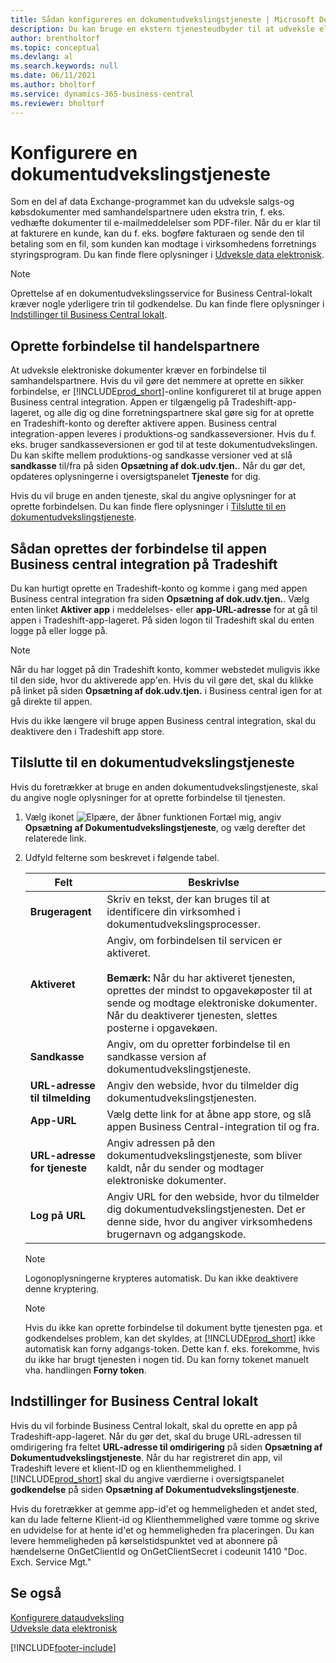 ```yaml
---
title: Sådan konfigureres en dokumentudvekslingstjeneste | Microsoft Docs
description: Du kan bruge en ekstern tjenesteudbyder til at udveksle elektroniske dokumenter med dine handelspartnere.
author: brentholtorf
ms.topic: conceptual
ms.devlang: al
ms.search.keywords: null
ms.date: 06/11/2021
ms.author: bholtorf
ms.service: dynamics-365-business-central
ms.reviewer: bholtorf
---
```

# <a name="set-up-a-document-exchange-service"></a>Konfigurere en dokumentudvekslingstjeneste

Som en del af data Exchange-programmet kan du udveksle salgs-og købsdokumenter med samhandelspartnere uden ekstra trin, f. eks. vedhæfte dokumenter til e-mailmeddelelser som PDF-filer. Når du er klar til at fakturere en kunde, kan du f. eks. bogføre fakturaen og sende den til betaling som en fil, som kunden kan modtage i virksomhedens forretnings styringsprogram. Du kan finde flere oplysninger i [Udveksle data elektronisk](across-data-exchange.md).

> [!NOTE]
> Oprettelse af en dokumentudvekslingsservice for Business Central-lokalt kræver nogle yderligere trin til godkendelse. Du kan finde flere oplysninger i [Indstillinger til Business Central lokalt](#settings-for-business-central-on-premises).

## <a name="connecting-with-trading-partners"></a>Oprette forbindelse til handelspartnere

At udveksle elektroniske dokumenter kræver en forbindelse til samhandelspartnere. Hvis du vil gøre det nemmere at oprette en sikker forbindelse, er [!INCLUDE[prod_short](includes/prod_short.md)]-online konfigureret til at bruge appen Business central integration. Appen er tilgængelig på Tradeshift-app-lageret, og alle dig og dine forretningspartnere skal gøre sig for at oprette en Tradeshift-konto og derefter aktivere appen. Business central integration-appen leveres i produktions-og sandkasseversioner. Hvis du f. eks. bruger sandkasseversionen er god til at teste dokumentudvekslingen. Du kan skifte mellem produktions-og sandkasse versioner ved at slå **sandkasse** til/fra på siden **Opsætning af dok.udv.tjen.**. Når du gør det, opdateres oplysningerne i oversigtspanelet **Tjeneste** for dig.

Hvis du vil bruge en anden tjeneste, skal du angive oplysninger for at oprette forbindelsen. Du kan finde flere oplysninger i [Tilslutte til en dokumentudvekslingstjeneste](across-how-to-set-up-a-document-exchange-service.md#to-connect-to-a-document-exchange-service).

## <a name="to-connect-to-the-business-central-integration-app-on-tradeshift"></a>Sådan oprettes der forbindelse til appen Business central integration på Tradeshift

Du kan hurtigt oprette en Tradeshift-konto og komme i gang med appen Business central integration fra siden **Opsætning af dok.udv.tjen.**. Vælg enten linket **Aktiver app** i meddelelses- eller **app-URL-adresse** for at gå til appen i Tradeshift-app-lageret. På siden logon til Tradeshift skal du enten logge på eller logge på.

> [!NOTE]
> Når du har logget på din Tradeshift konto, kommer webstedet muligvis ikke til den side, hvor du aktiverede app'en. Hvis du vil gøre det, skal du klikke på linket på siden **Opsætning af dok.udv.tjen.** i Business central igen for at gå direkte til appen.

Hvis du ikke længere vil bruge appen Business central integration, skal du deaktivere den i Tradeshift app store. 

## <a name="to-connect-to-a-document-exchange-service"></a>Tilslutte til en dokumentudvekslingstjeneste

Hvis du foretrækker at bruge en anden dokumentudvekslingstjeneste, skal du angive nogle oplysninger for at oprette forbindelse til tjenesten.

1. Vælg ikonet ![Elpære, der åbner funktionen Fortæl mig](media/ui-search/search_small.png "Fortæl mig, hvad du vil foretage dig"), angiv **Opsætning af Dokumentudvekslingstjeneste**, og vælg derefter det relaterede link.  
2. Udfyld felterne som beskrevet i følgende tabel.  

    |Felt|Beskrivlse|  
    |---------------------------------|---------------------------------------|  
    |**Brugeragent**|Skriv en tekst, der kan bruges til at identificere din virksomhed i dokumentudvekslingsprocesser.|  
    |**Aktiveret**|Angiv, om forbindelsen til servicen er aktiveret.<br><br> **Bemærk:**  Når du har aktiveret tjenesten, oprettes der mindst to opgavekøposter til at sende og modtage elektroniske dokumenter. Når du deaktiverer tjenesten, slettes posterne i opgavekøen.|  
    |**Sandkasse**|Angiv, om du opretter forbindelse til en sandkasse version af dokumentudvekslingstjeneste.|
    |**URL-adresse til tilmelding**|Angiv den webside, hvor du tilmelder dig dokumentudvekslingstjenesten.|  
    |**App-URL**|Vælg dette link for at åbne app store, og slå appen Business Central-integration til og fra.|
    |**URL-adresse for tjeneste**|Angiv adressen på den dokumentudvekslingstjeneste, som bliver kaldt, når du sender og modtager elektroniske dokumenter.|  
    |**Log på URL**|Angiv URL for den webside, hvor du tilmelder dig dokumentudvekslingstjenesten. Det er denne side, hvor du angiver virksomhedens brugernavn og adgangskode.|  
    
    > [!NOTE]  
    > Logonoplysningerne krypteres automatisk. Du kan ikke deaktivere denne kryptering.

    > [!NOTE]
    > Hvis du ikke kan oprette forbindelse til dokument bytte tjenesten pga. et godkendelses problem, kan det skyldes, at [!INCLUDE[prod_short](includes/prod_short.md)] ikke automatisk kan forny adgangs-token. Dette kan f. eks. forekomme, hvis du ikke har brugt tjenesten i nogen tid. Du kan forny tokenet manuelt vha. handlingen **Forny token**.

## <a name="settings-for-business-central-on-premises"></a>Indstillinger for Business Central lokalt

Hvis du vil forbinde Business Central lokalt, skal du oprette en app på Tradeshift-app-lageret. Når du gør det, skal du bruge URL-adressen til omdirigering fra feltet **URL-adresse til omdirigering** på siden **Opsætning af Dokumentudvekslingstjeneste**. Når du har registreret din app, vil Tradeshift levere et klient-ID og en klienthemmelighed. I [!INCLUDE[prod_short](includes/prod_short.md)] skal du angive værdierne i oversigtspanelet **godkendelse** på siden **Opsætning af Dokumentudvekslingstjeneste**.

Hvis du foretrækker at gemme app-id'et og hemmeligheden et andet sted, kan du lade felterne Klient-id og Klienthemmelighed være tomme og skrive en udvidelse for at hente id'et og hemmeligheden fra placeringen. Du kan levere hemmeligheden på kørselstidspunktet ved at abonnere på hændelserne OnGetClientId og OnGetClientSecret i codeunit 1410 "Doc. Exch. Service Mgt."

## <a name="see-also"></a>Se også

[Konfigurere dataudveksling](across-set-up-data-exchange.md)  
[Udveksle data elektronisk](across-data-exchange.md)


[!INCLUDE[footer-include](includes/footer-banner.md)]
